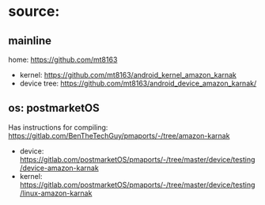 # source:
## mainline
home: https://github.com/mt8163
- kernel: https://github.com/mt8163/android_kernel_amazon_karnak
- device tree: https://github.com/mt8163/android_device_amazon_karnak/

## os: postmarketOS
Has instructions for compiling: https://gitlab.com/BenTheTechGuy/pmaports/-/tree/amazon-karnak
- device: https://gitlab.com/postmarketOS/pmaports/-/tree/master/device/testing/device-amazon-karnak
- kernel: https://gitlab.com/postmarketOS/pmaports/-/tree/master/device/testing/linux-amazon-karnak
